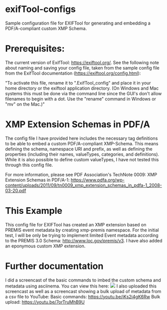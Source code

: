 # exifTool-configs
Sample configuration file for EXIFTool for generating and embedding a PDF/A-compliant custom XMP Schema.

# Prerequisites:
The current version of ExifTool: https://exiftool.org/. See the following note about naming and saving your config file, taken from the sample config file from the ExifTool documentation (https://exiftool.org/config.html): 

"To activate this file, rename it to ".ExifTool_config" and place it in your home directory or the exiftool application directory.  (On Windows and Mac systems this must be done via the command line since the GUI's don't allow filenames to begin with a dot.  Use the "rename" command in Windows or "mv" on the Mac.)"

# XMP Extension Schemas in PDF/A

The config file I have provided here includes the necessary tag definitions to be able to embed a custom PDF/A-compliant XMP-Schema. This means defining the schema, namespace URI and prefix, as well as defining the properties (including their names, valueTypes, categories, and definitions). While it is also possible to define custom valueTypes, I have not tested this through this config file.

For more information, please see PDF Association's TechNote 0009: XMP Extension Schemas in PDF/A-1: https://www.pdfa.org/wp-content/uploads/2011/09/tn0009_xmp_extension_schemas_in_pdfa-1_2008-03-20.pdf

# This Example

This config file for EXIFTool has created an XMP extension based on PREMIS event metadata by creating xmp-premis namespace. For the initial test, I will be only be trying to implement limited Event metadata according to the PREMIS 3.0 Schema: http://www.loc.gov/premis/v3. 
I have also added an eponymous custom XMP extension. 

# Further documentation

I did a screencast of the basic commands to imbed the custom schema and metadata using asciinema. You can view this here: <a href="https://asciinema.org/a/YrXLFccqO9fEczXB07RSG1JEO" target="_blank"><img src="https://asciinema.org/a/YrXLFccqO9fEczXB07RSG1JEO.svg" /></a>
I also uploaded this screencast as well as a screencast showing a bulk upload of metadata from a csv file to YouTube:
Basic commands: https://youtu.be/iKs2i4gK6Rw
Bulk upload: https://youtu.be/7orTruMhB9U
